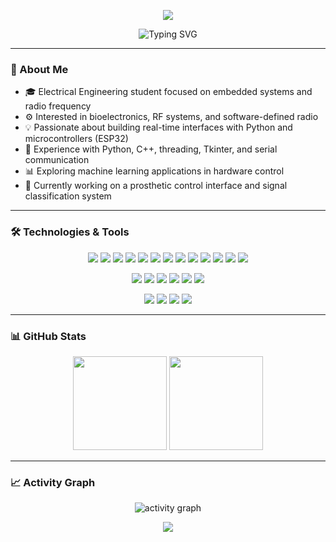 <p align="center">
  <img src="https://capsule-render.vercel.app/api?type=waving&color=gradient&customColorList=2,3,17&height=240&section=header&text=Sebastián%20Ramos&fontSize=60&animation=fadeIn&desc=Welcome%20to%20my%20GitHub%20Profile&descSize=25&descAlignY=75"/>
</p>

<div align="center">
  <img src="https://readme-typing-svg.demolab.com?font=Fira+Code&weight=600&size=22&duration=3000&pause=1000&color=2ECC71&center=true&vCenter=true&width=500&lines=Engineering+Student;Embedded+Systems+Developer;Python+%26+ESP32+Enthusiast" alt="Typing SVG" />
</div>

---

### 🚀 About Me

- 🎓 Electrical Engineering student focused on embedded systems and radio frequency  
- ⚙️ Interested in bioelectronics, RF systems, and software-defined radio  
- 💡 Passionate about building real-time interfaces with Python and microcontrollers (ESP32)  
- 🔧 Experience with Python, C++, threading, Tkinter, and serial communication  
- 📊 Exploring machine learning applications in hardware control  
- 🔭 Currently working on a prosthetic control interface and signal classification system  

---

### 🛠️ Technologies & Tools

<p align="center">
  <img src="https://img.shields.io/badge/-Python-black?style=flat-square&logo=python" />
  <img src="https://img.shields.io/badge/-C-00599C?style=flat-square&logo=c" />
  <img src="https://img.shields.io/badge/-C++-00599C?style=flat-square&logo=c%2B%2B" />
  <img src="https://img.shields.io/badge/-MATLAB-orange?style=flat-square&logo=Mathworks" />
  <img src="https://img.shields.io/badge/-Arduino-00979D?style=flat-square&logo=arduino&logoColor=white" />
  <img src="https://img.shields.io/badge/-ESP32-black?style=flat-square&logo=esphome" />
  <img src="https://img.shields.io/badge/-HTML5-E34F26?style=flat-square&logo=html5&logoColor=white" />
  <img src="https://img.shields.io/badge/-PHP-777BB4?style=flat-square&logo=php&logoColor=white" />
  <img src="https://img.shields.io/badge/-phpMyAdmin-6C78AF?style=flat-square&logo=phpmyadmin&logoColor=white" />
  <img src="https://img.shields.io/badge/-Tkinter-FFB400?style=flat-square" />
  <img src="https://img.shields.io/badge/-NumPy-013243?style=flat-square&logo=numpy" />
  <img src="https://img.shields.io/badge/-Matplotlib-11557C?style=flat-square&logo=gnuplot" />
  <img src="https://img.shields.io/badge/-TensorFlow-FF6F00?style=flat-square&logo=tensorflow&logoColor=white" />
</p>

<p align="center">
  <img src="https://img.shields.io/badge/-Digital%20Ocean-0080FF?style=flat-square&logo=digitalocean&logoColor=white" />
  <img src="https://img.shields.io/badge/-Ubuntu-E95420?style=flat-square&logo=ubuntu&logoColor=white" />
  <img src="https://img.shields.io/badge/-Ubuntu%20Server-333333?style=flat-square&logo=ubuntu&logoColor=white" />
  <img src="https://img.shields.io/badge/-Observium-4E5D94?style=flat-square" />
  <img src="https://img.shields.io/badge/-FortiAnalyzer-E12026?style=flat-square" />
  <img src="https://img.shields.io/badge/-VirtualBox-183A61?style=flat-square&logo=virtualbox&logoColor=white" />
</p>

<p align="center">
  <img src="https://img.shields.io/badge/-Git-black?style=flat-square&logo=git" />
  <img src="https://img.shields.io/badge/-GitHub-181717?style=flat-square&logo=github" />
  <img src="https://img.shields.io/badge/-VSCode-007ACC?style=flat-square&logo=visual-studio-code" />
  <img src="https://img.shields.io/badge/-Linux-FCC624?style=flat-square&logo=linux&logoColor=black" />
</p>

---

### 📊 GitHub Stats

<p align="center">
  <img height="150em" src="https://github-readme-stats.vercel.app/api?username=sebastian-ramos4&title_color=3498db&text_color=2ecc71&icon_color=3498db&bg_color=00000000&hide_border=true&show_icons=true&include_all_commits=true&count_private=true&disable_animations=true"/>
  <img height="150em" src="https://github-readme-stats.vercel.app/api/top-langs/?username=sebastian-ramos4&theme=github_dark&layout=compact&hide_border=true"/>
</p>

---

### 📈 Activity Graph

<p align="center">
  <img src="https://github-readme-activity-graph.vercel.app/graph?username=sebastian-ramos4&theme=github-compact&custom_title=sebastian-ramos4%20Activity%20Graph&hide_border=true" alt="activity graph"/>
</p>

<p align="center">
  <img src="https://capsule-render.vercel.app/api?type=waving&color=gradient&customColorList=2,3,17&height=100&section=footer"/>
</p>
